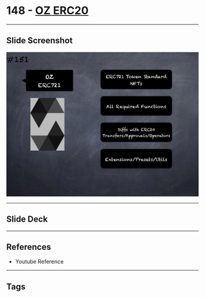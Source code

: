 # 148 - [OZ ERC20](OZ%20ERC20.md)


___
## Slide Screenshot
![148.png](../images/solidity201/148.png)
___
## Slide Deck

___
## References
- Youtube Reference
___
## Tags